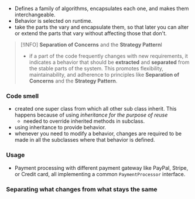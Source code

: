 - Defines a family of algorithms, encapsulates each one, and makes them interchangeable.
- Behavior is selected on runtime.
- take the parts the vary and encapsulate them, so that later you can alter or extend the parts that vary without affecting those that don't.

> [!INFO] **Separation of Concerns** and the **Strategy Pattern**I
> - if a part of the code frequently changes with new requirements, it indicates a behavior that should be **extracted** and **separated** from the stable parts of the system. This promotes flexibility, maintainability, and adherence to principles like **Separation of Concerns** and the **Strategy Pattern**.

### Code smell
- created one super class from which all other sub class inherit. This happens because of using _inheritance for the purpose of reuse_
	- needed to override inherited methods in subclass.
- using inheritance to provide behavior.
- whenever you need to modify a behavior, changes are required to be made in all the subclasses where that behavior is defined.

### Usage
- Payment processing with different payment gateway like PayPal, Stripe, or Credit card, all implementing a common `PaymentProcessor` interface.

### Separating what changes from what stays the same
